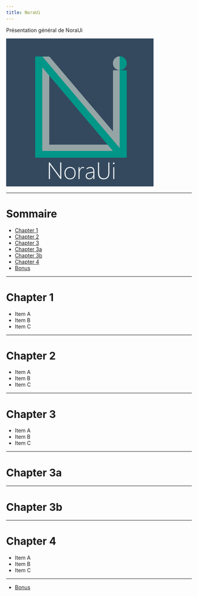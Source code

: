 ```yaml
---
title: NoraUi
---
```

Présentation général de NoraUi

![logo](img/noraui.png)

---
# Sommaire

* [Chapter 1](#/2)
* [Chapter 2](#/3)
* [Chapter 3](#/4)
* [Chapter 3a](#/4/1)
* [Chapter 3b](#/4/2)
* [Chapter 4](#/5)
* [Bonus](bonus.md)

---

# Chapter 1

* Item A <!-- .element: class="fragment" -->
* Item B <!-- .element: class="fragment" -->
* Item C <!-- .element: class="fragment" -->

---

# Chapter 2

* Item A <!-- .element: class="fragment" -->
* Item B <!-- .element: class="fragment" -->
* Item C <!-- .element: class="fragment" -->

---

# Chapter 3

* Item A <!-- .element: class="fragment" -->
* Item B <!-- .element: class="fragment" -->
* Item C <!-- .element: class="fragment" -->

----

# Chapter 3a

----

# Chapter 3b

---

# Chapter 4

* Item A <!-- .element: class="fragment" -->
* Item B <!-- .element: class="fragment" -->
* Item C <!-- .element: class="fragment" -->

---

* [Bonus](bonus.md)
